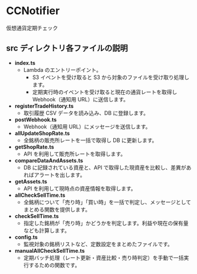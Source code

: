 # CCNotifier

仮想通貨定期チェック

## src ディレクトリ各ファイルの説明

- **index.ts**
  - Lambda のエントリーポイント。
    - S3 イベントを受け取ると S3 から対象のファイルを受け取り処理します。
    - 定期実行時のイベントを受け取ると現在の通貨レートを取得し Webhook（通知用 URL）に送信します。
- **registerTradeHistory.ts**
  - 取引履歴 CSV データを読み込み、DB に登録します。
- **postWebhook.ts**
  - Webhook（通知用 URL）にメッセージを送信します。
- **allUpdateShopRate.ts**
  - 全銘柄の販売所レートを一括で取得し DB に更新します。
- **getShopRate.ts**
  - API を利用して販売所レートを取得します。
- **compareDataAndAssets.ts**
  - DB に記録されている資産と、API で取得した現資産を比較し、差異があればアラートを出します。
- **getAssets.ts**
  - API を利用して現時点の資産情報を取得します。
- **allCheckSellTime.ts**
  - 全銘柄について「売り時」「買い時」を一括で判定し、メッセージとしてまとめる関数を提供します。
- **checkSellTime.ts**
  - 指定した銘柄が「売り時」かどうかを判定します。利益や現在の保有量なども計算します。
- **config.ts**
  - 監視対象の銘柄リストなど、定数設定をまとめたファイルです。
- **manualAllCheckSellTime.ts**
  - 定期バッチ処理（レート更新・資産比較・売り時判定）を手動で一括実行するための関数です。
